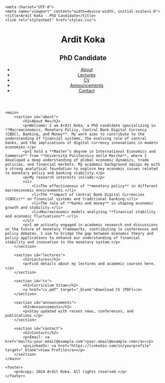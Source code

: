 <!DOCTYPE html>
<html lang="en">
<head>
    <meta name="description" content="Ardit Koka - PhD Candidate in Macroeconomics, Monetary Policy, CBDC, Banking & Money.">
<meta name="keywords" content="Ardit Koka, Macroeconomics, Monetary Policy, Central Bank Digital Currency, PhD">
<meta name="author" content="Ardit Koka">

    <meta charset="UTF-8">
    <meta name="viewport" content="width=device-width, initial-scale=1.0">
    <title>Ardit Koka - PhD Candidate</title>
    <link rel="stylesheet" href="styles.css">
</head>
<body>
    <header>
        <h1>Ardit Koka</h1>
        <h2>PhD Candidate</h2>
        <nav>
            <ul>
                <li><a href="#about">About</a></li>
                <li><a href="#lectures">Lectures</a></li>
                <li><a href="#cv">CV</a></li>
                <li><a href="#announcements">Announcements</a></li>
                <li><a href="#contact">Contact</a></li>
            </ul>
        </nav>
    </header>
    
    <main>
        <section id="about">
            <h2>About Me</h2>
            <p>Welcome! I am Ardit Koka, a PhD candidate specializing in **Macroeconomics, Monetary Policy, Central Bank Digital Currency (CBDC), Banking, and Money**. My work aims to contribute to the understanding of financial systems, the evolving role of central banks, and the implications of digital currency innovations in modern economies.</p>
            <p>I hold a **Master’s degree in International Economics and Commerce** from **Università Politecnica delle Marche**, where I developed a deep understanding of global economic dynamics, trade policies, and financial markets. My academic background equips me with a strong analytical foundation to explore key economic issues related to monetary policy and banking stability.</p>
            <p>My research interests include:</p>
            <ul>
                <li>The effectiveness of **monetary policy** in different macroeconomic environments.</li>
                <li>The **impact of Central Bank Digital Currencies (CBDCs)** on financial systems and traditional banking.</li>
                <li>The role of **banks and money** in shaping economic growth and stability.</li>
                <li>Macroeconomic models analyzing **financial stability and economic fluctuations**.</li>
            </ul>
            <p>I am actively engaged in academic research and discussions on the future of monetary frameworks, contributing to conferences and policy debates. I aim to bridge the gap between economic theory and policy applications to enhance our understanding of financial stability and innovation in the monetary system.</p>
        </section>

        <section id="lectures">
            <h2>Lectures</h2>
            <p>Find details about my lectures and academic courses here.</p>
        </section>

        <section id="cv">
            <h2>Curriculum Vitae</h2>
            <a href="cv.pdf" target="_blank">Download CV (PDF)</a>
        </section>
        
        <section id="announcements">
            <h2>Announcements</h2>
            <p>Stay updated with recent news, conferences, and publications.</p>
        </section>
        
        <section id="contact">
            <h2>Contact</h2>
            <p>Email: <a href="mailto:your.email@example.com">your.email@example.com</a></p>
            <p>LinkedIn: <a href="https://linkedin.com/in/yourprofile" target="_blank">View Profile</a></p>
        </section>
    </main>
    
    <footer>
        <p>&copy; 2024 Ardit Koka. All rights reserved.</p>
    </footer>
</body>
</html>
